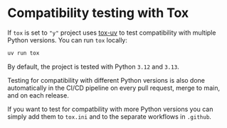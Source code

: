 # Compatibility testing with Tox

If `tox` is set to `"y"` project uses [tox-uv](https://github.com/tox-dev/tox-uv)
to test compatibility with multiple Python versions. You can run `tox` locally:

```sh
uv run tox
```

By default, the project is tested with Python `3.12` and `3.13`.

Testing for compatibility with different Python versions is also done automatically in the CI/CD pipeline on every pull request, merge
to main, and on each release.

If you want to test for compatbility with more Python versions you can simply add them to `tox.ini` and to the separate workflows in `.github`.
